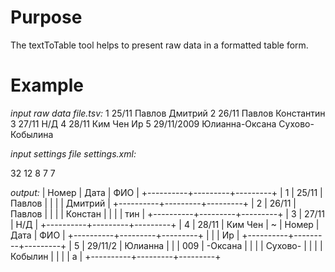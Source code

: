 Purpose
===========
The textToTable tool helps to present raw data in
a formatted table form.

Example
===========

*input raw data file.tsv:*
1	25/11	Павлов Дмитрий
2	26/11	Павлов Константин
3	27/11	Н/Д
4	28/11	Ким Чен Ир
5	29/11/2009	Юлианна-Оксана Сухово-Кобылина


*input settings file settings.xml:*
<?xml version="1.0" encoding="UTF-8"?>

<settings>
	<page>
		<width>32</width>
		<height>12</height>
	</page>
	<columns>
		<column>
			<title>Номер</title>
			<width>8</width>
		</column>
		<column>
			<title>Дата</title>
			<width>7</width>
		</column>
		<column>
			<title>ФИО</title>
			<width>7</width>
		</column>
	</columns>
</settings>

*output:*
| Номер    | Дата    | ФИО     |
+----------+---------+---------+
| 1        | 25/11   | Павлов  |
|          |         | Дмитрий |
+----------+---------+---------+
| 2        | 26/11   | Павлов  |
|          |         | Констан |
|          |         | тин     |
+----------+---------+---------+
| 3        | 27/11   | Н/Д     |
+----------+---------+---------+
| 4        | 28/11   | Ким Чен |
~
| Номер    | Дата    | ФИО     |
+----------+---------+---------+
|          |         | Ир      |
+----------+---------+---------+
| 5        | 29/11/2 | Юлианна |
|          | 009     | -Оксана |
|          |         | Сухово- |
|          |         | Кобылин |
|          |         | а       |
+----------+---------+---------+
